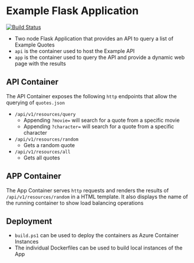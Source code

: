 # Example Flask Application

[![Build Status](https://dev.azure.com/gallowst/docker/_apis/build/status/Build%20and%20push%20starwars?branchName=main)](https://dev.azure.com/gallowst/docker/_build/latest?definitionId=20&branchName=main)

- Two node Flask Application that provides an API to query a list of Example Quotes
- `api` is the container used to host the Example API
- `app` is the container used to query the API and provide a dynamic web page with the results

## API Container

The API Container exposes the following `http` endpoints that allow the querying of `quotes.json`

- `/api/v1/resources/query`
  - Appending `?movie=` will search for a quote from a specific movie
  - Appending `?character=` will search for a quote from a specific character
- `/api/v1/resources/random`
  - Gets a random quote
- `/api/v1/resources/all`
  - Gets all quotes

## APP Container

The App Container serves `http` requests and renders the results of `/api/v1/resources/random` in a HTML template.  It also displays the name of the running container to show load balancing operations

## Deployment

- `build.ps1` can be used to deploy the containers as Azure Container Instances
- The individual Dockerfiles can be used to build local instances of the App
